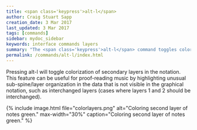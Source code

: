 ```yaml
---
title: <span class='keypress'>alt-l</span>
author: Craig Stuart Sapp
creation_date: 3 Mar 2017
last_updated: 3 Mar 2017
tags: [commands]
sidebar: mydoc_sidebar
keywords: interface commands layers
summary: "The <span class='keypress'>alt-l</span> command toggles coloring of secondary layers in the graphic notation."
permalink: /commands/alt-l/index.html
---
```


Pressing <span class="keypress">alt-l</span> will toggle colorization
of secondary layers in the notation.  This feature can be useful
for proof-reading music by highlighting unusual sub-spine/layer
organization in the data that is not visible in the graphical
notation, such as interchanged layers (cases where layers 1 and 2 should
be interchanged).


{% include image.html
	file="colorlayers.png"
	alt="Coloring second layer of notes green."
	max-width="30%"
	caption="Coloring second layer of notes green."
%}

